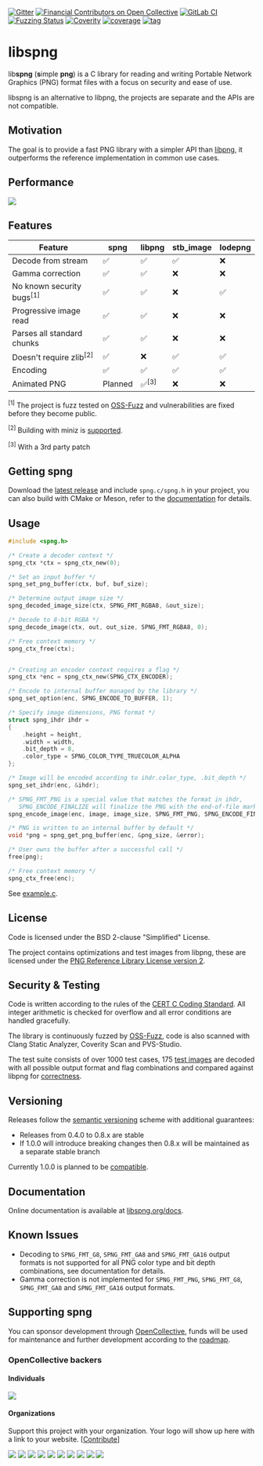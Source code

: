 [![Gitter](https://badges.gitter.im/libspng/community.svg)](https://gitter.im/libspng/community?utm_source=badge&utm_medium=badge&utm_campaign=pr-badge)
[![Financial Contributors on Open Collective](https://opencollective.com/libspng/all/badge.svg?label=financial+contributors)](https://opencollective.com/libspng)
[![GitLab CI](https://gitlab.com/randy408/libspng-ci/badges/master/pipeline.svg)](https://gitlab.com/randy408/libspng-ci/pipelines/latest)
[![Fuzzing Status](https://oss-fuzz-build-logs.storage.googleapis.com/badges/libspng.svg)](https://oss-fuzz-build-logs.storage.googleapis.com/index.html#libspng)
[![Coverity](https://scan.coverity.com/projects/15336/badge.svg)](https://scan.coverity.com/projects/randy408-libspng)
[![coverage](https://gitlab.com/randy408/libspng-ci/badges/master/coverage.svg)](https://gitlab.com/randy408/libspng-ci/-/graphs/master/charts)
[![tag](https://img.shields.io/github/tag-date/randy408/libspng.svg)](https://libspng.org/download)

# libspng

lib**spng** (**s**imple **png**) is a C library for reading and writing Portable Network Graphics (PNG)
format files with a focus on security and ease of use.

libspng is an alternative to libpng, the projects are separate and the APIs are
not compatible.

## Motivation

The goal is to provide a fast PNG library with a simpler API than [libpng](https://github.com/glennrp/libpng/blob/libpng16/png.h),
it outperforms the reference implementation in common use cases.

## Performance

![](https://libspng.org/perfx86.png)

## Features

| Feature                              |  spng   | libpng             | stb_image | lodepng |
|--------------------------------------|---------|--------------------|-----------|---------|
| Decode from stream                   | ✅      |  ✅               | ✅       | ❌      |
| Gamma correction                     | ✅      |  ✅               | ❌       | ❌      |
| No known security bugs<sup>[1]</sup> | ✅      |  ✅               | ❌       | ✅      |
| Progressive image read               | ✅      |  ✅               | ❌       | ❌      |
| Parses all standard chunks           | ✅      |  ✅               | ❌       | ❌      |
| Doesn't require zlib<sup>[2]</sup>   | ✅      |  ❌               | ✅       | ✅      |
| Encoding                             | ✅      |  ✅               | ✅       | ✅      |
| Animated PNG                         | Planned  |  ✅<sup>[3]</sup> | ❌       | ❌      |

<sup>[1]</sup> The project is fuzz tested on [OSS-Fuzz](https://github.com/google/oss-fuzz) and vulnerabilities are fixed before they become public.

<sup>[2]</sup> Building with miniz is [supported](docs/build.md#miniz).

<sup>[3]</sup> With a 3rd party patch

## Getting spng

Download the [latest release](https://libspng.org/download) and include `spng.c/spng.h` in your project,
you can also build with CMake or Meson, refer to the [documentation](docs/build.md) for details.

## Usage

```c
#include <spng.h>

/* Create a decoder context */
spng_ctx *ctx = spng_ctx_new(0);

/* Set an input buffer */
spng_set_png_buffer(ctx, buf, buf_size);

/* Determine output image size */
spng_decoded_image_size(ctx, SPNG_FMT_RGBA8, &out_size);

/* Decode to 8-bit RGBA */
spng_decode_image(ctx, out, out_size, SPNG_FMT_RGBA8, 0);

/* Free context memory */
spng_ctx_free(ctx);


/* Creating an encoder context requires a flag */
spng_ctx *enc = spng_ctx_new(SPNG_CTX_ENCODER);

/* Encode to internal buffer managed by the library */
spng_set_option(enc, SPNG_ENCODE_TO_BUFFER, 1);

/* Specify image dimensions, PNG format */
struct spng_ihdr ihdr =
{
    .height = height,
    .width = width,
    .bit_depth = 8,
    .color_type = SPNG_COLOR_TYPE_TRUECOLOR_ALPHA
};

/* Image will be encoded according to ihdr.color_type, .bit_depth */
spng_set_ihdr(enc, &ihdr);

/* SPNG_FMT_PNG is a special value that matches the format in ihdr,
   SPNG_ENCODE_FINALIZE will finalize the PNG with the end-of-file marker */
spng_encode_image(enc, image, image_size, SPNG_FMT_PNG, SPNG_ENCODE_FINALIZE);

/* PNG is written to an internal buffer by default */
void *png = spng_get_png_buffer(enc, &png_size, &error);

/* User owns the buffer after a successful call */
free(png);

/* Free context memory */
spng_ctx_free(enc);
```

See [example.c](examples/example.c).

## License

Code is licensed under the BSD 2-clause "Simplified" License.

The project contains optimizations and test images from libpng, these are licensed under the
[PNG Reference Library License version 2](http://www.libpng.org/pub/png/src/libpng-LICENSE.txt).

## Security & Testing

Code is written according to the rules of the
[CERT C Coding Standard](https://wiki.sei.cmu.edu/confluence/display/c/SEI+CERT+C+Coding+Standard).
All integer arithmetic is checked for overflow and all error conditions are handled gracefully.

The library is continuously fuzzed by [OSS-Fuzz](https://github.com/google/oss-fuzz),
code is also scanned with Clang Static Analyzer, Coverity Scan and PVS-Studio.

The test suite consists of over 1000 test cases,
175 [test images](http://www.schaik.com/pngsuite/) are decoded with all possible
output format and flag combinations and compared against libpng for [correctness](tests/README.md#Correctness).

## Versioning

Releases follow the [semantic versioning](https://semver.org/) scheme with additional guarantees:

* Releases from 0.4.0 to 0.8.x are stable
* If 1.0.0 will introduce breaking changes then 0.8.x will be maintained as a separate stable branch

Currently 1.0.0 is planned to be [compatible](https://github.com/randy408/libspng/issues/3).

## Documentation

Online documentation is available at [libspng.org/docs](https://libspng.org/docs).

## Known Issues

* Decoding to `SPNG_FMT_G8`, `SPNG_FMT_GA8` and `SPNG_FMT_GA16` output formats is not supported
 for all PNG color type and bit depth combinations, see documentation for details.
* Gamma correction is not implemented for `SPNG_FMT_PNG`, `SPNG_FMT_G8`, `SPNG_FMT_GA8`
 and `SPNG_FMT_GA16` output formats.

## Supporting spng

You can sponsor development through [OpenCollective](https://opencollective.com/libspng/), funds will be used for maintenance and further development according to the [roadmap](https://github.com/randy408/libspng/milestones).

### OpenCollective backers

#### Individuals

<a href="https://opencollective.com/libspng"><img src="https://opencollective.com/libspng/backers.svg?width=890"></a>

#### Organizations

Support this project with your organization. Your logo will show up here with a link to your website. [[Contribute](https://opencollective.com/libspng/contribute)]

<a href="https://opencollective.com/libspng/sponsor/0/website"><img src="https://opencollective.com/libspng/sponsor/0/avatar.svg"></a>
<a href="https://opencollective.com/libspng/sponsor/1/website"><img src="https://opencollective.com/libspng/sponsor/1/avatar.svg"></a>
<a href="https://opencollective.com/libspng/sponsor/2/website"><img src="https://opencollective.com/libspng/sponsor/2/avatar.svg"></a>
<a href="https://opencollective.com/libspng/sponsor/3/website"><img src="https://opencollective.com/libspng/sponsor/3/avatar.svg"></a>
<a href="https://opencollective.com/libspng/sponsor/4/website"><img src="https://opencollective.com/libspng/sponsor/4/avatar.svg"></a>
<a href="https://opencollective.com/libspng/sponsor/5/website"><img src="https://opencollective.com/libspng/sponsor/5/avatar.svg"></a>
<a href="https://opencollective.com/libspng/sponsor/6/website"><img src="https://opencollective.com/libspng/sponsor/6/avatar.svg"></a>
<a href="https://opencollective.com/libspng/sponsor/7/website"><img src="https://opencollective.com/libspng/sponsor/7/avatar.svg"></a>
<a href="https://opencollective.com/libspng/sponsor/8/website"><img src="https://opencollective.com/libspng/sponsor/8/avatar.svg"></a>
<a href="https://opencollective.com/libspng/sponsor/9/website"><img src="https://opencollective.com/libspng/sponsor/9/avatar.svg"></a>
